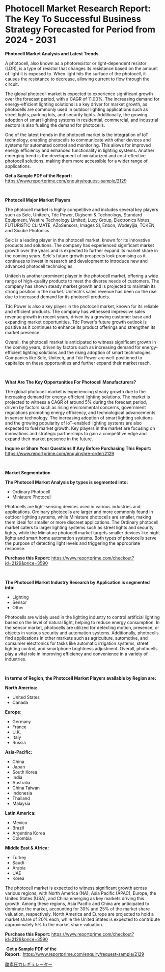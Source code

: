 <p><h1>Photocell Market Research Report: The Key To Successful Business Strategy Forecasted for Period from 2024 - 2031</h1></p><p><strong>Photocell Market Analysis and Latest Trends</strong></p>
<p><p>A photocell, also known as a photoresistor or light-dependent resistor (LDR), is a type of resistor that changes its resistance based on the amount of light it is exposed to. When light hits the surface of the photocell, it causes the resistance to decrease, allowing current to flow through the circuit.</p><p>The global photocell market is expected to experience significant growth over the forecast period, with a CAGR of 11.00%. The increasing demand for energy-efficient lighting solutions is a key driver for market growth, as photocells are commonly used in outdoor lighting applications such as street lights, parking lots, and security lights. Additionally, the growing adoption of smart lighting systems in residential, commercial, and industrial sectors is also fueling the demand for photocells.</p><p>One of the latest trends in the photocell market is the integration of IoT technology, enabling photocells to communicate with other devices and systems for automated control and monitoring. This allows for improved energy efficiency and enhanced functionality in lighting systems. Another emerging trend is the development of miniaturized and cost-effective photocell solutions, making them more accessible for a wider range of applications.</p></p>
<p><strong>Get a Sample PDF of the Report:&nbsp;</strong> <a href="https://www.reportprime.com/enquiry/request-sample/2129">https://www.reportprime.com/enquiry/request-sample/2129</a></p>
<p>&nbsp;</p>
<p><strong>Photocell Major Market Players</strong></p>
<p><p>The photocell market is highly competitive and includes several key players such as Selc, Unitech, Tdc Power, Digisemi & Technology, Standard Equipment, Westire Technology Limited, Lucy Group, Electronics Notes, FUTURISTIC CLIMATE, AZoSensors, Images SI, Enbon, Wodeyijia, TOKEN, and Sicube Photonics. </p><p>Selc is a leading player in the photocell market, known for its innovative products and solutions. The company has experienced significant market growth over the years and is expected to further expand its market share in the coming years. Selc's future growth prospects look promising as it continues to invest in research and development to introduce new and advanced photocell technologies.</p><p>Unitech is another prominent player in the photocell market, offering a wide range of high-quality products to meet the diverse needs of customers. The company has shown steady market growth and is projected to maintain its strong position in the market. Unitech's sales revenue has been on the rise due to increased demand for its photocell products.</p><p>Tdc Power is also a key player in the photocell market, known for its reliable and efficient products. The company has witnessed impressive sales revenue growth in recent years, driven by a growing customer base and expanding market opportunities. Tdc Power's future growth outlook is positive as it continues to enhance its product offerings and strengthen its market presence.</p><p>Overall, the photocell market is anticipated to witness significant growth in the coming years, driven by factors such as increasing demand for energy-efficient lighting solutions and the rising adoption of smart technologies. Companies like Selc, Unitech, and Tdc Power are well-positioned to capitalize on these opportunities and further expand their market reach.</p></p>
<p>&nbsp;</p>
<p><strong>What Are The Key Opportunities For Photocell Manufacturers?</strong></p>
<p><p>The global photocell market is experiencing steady growth due to the increasing demand for energy-efficient lighting solutions. The market is projected to witness a CAGR of around 5% during the forecast period, driven by factors such as rising environmental concerns, government regulations promoting energy efficiency, and technological advancements in sensor technology. The increasing adoption of smart lighting solutions and the growing popularity of IoT-enabled lighting systems are also expected to fuel market growth. Key players in the market are focusing on innovations and strategic partnerships to gain a competitive edge and expand their market presence in the future.</p></p>
<p><strong>Inquire or Share Your Questions If Any Before Purchasing This Report:</strong> <a href="https://www.reportprime.com/enquiry/pre-order/2129">https://www.reportprime.com/enquiry/pre-order/2129</a></p>
<p>&nbsp;</p>
<p><strong>Market Segmentation</strong></p>
<p><strong>The Photocell Market Analysis by types is segmented into:</strong></p>
<p><ul><li>Ordinary Photocell</li><li>Miniature Photocell</li></ul></p>
<p><p>Photocells are light-sensing devices used in various industries and applications. Ordinary photocells are larger and more commonly found in outdoor lighting systems, while Miniature photocells are smaller, making them ideal for smaller or more discreet applications. The Ordinary photocell market caters to larger lighting systems such as street lights and security lights, while the Miniature photocell market targets smaller devices like night lights and smart home automation systems. Both types of photocells serve the purpose of detecting light levels and triggering the appropriate response.</p></p>
<p><strong>Purchase this Report:&nbsp;</strong><a href="https://www.reportprime.com/checkout?id=2129&price=3590">https://www.reportprime.com/checkout?id=2129&price=3590</a></p>
<p>&nbsp;</p>
<p><strong>The Photocell Market Industry Research by Application is segmented into:</strong></p>
<p><ul><li>Lighting</li><li>Sensor</li><li>Other</li></ul></p>
<p><p>Photocells are widely used in the lighting industry to control artificial lighting based on the level of natural light, helping to reduce energy consumption. In the sensor market, photocells are utilized for detecting motion, presence, or objects in various security and automation systems. Additionally, photocells find applications in other markets such as agriculture, automotive, and consumer electronics for tasks like automatic irrigation systems, street lighting control, and smartphone brightness adjustment. Overall, photocells play a vital role in improving efficiency and convenience in a variety of industries.</p></p>
<p>&nbsp;</p>
<p><strong>In terms of Region, the Photocell Market Players available by Region are:</strong></p>
<p>
    <p> <strong> North America: </strong>
        <ul>
            <li>United States</li>
            <li>Canada</li>
        </ul>
        </p> 
    <p> <strong> Europe: </strong>
        <ul>
            <li>Germany</li>
            <li>France</li>
            <li>U.K.</li>
            <li>Italy</li>
            <li>Russia</li>
        </ul>
        </p> 
    <p> <strong> Asia-Pacific: </strong>
        <ul>
            <li>China</li>
            <li>Japan</li>
            <li>South Korea</li>
            <li>India</li>
            <li>Australia</li>
            <li>China Taiwan</li>
            <li>Indonesia</li>
            <li>Thailand</li>
            <li>Malaysia</li>
        </ul>
        </p> 
    <p> <strong> Latin America: </strong>
        <ul>
            <li>Mexico</li>
            <li>Brazil</li>
            <li>Argentina Korea</li>
            <li>Colombia</li>
        </ul>
        </p> 
    <p> <strong> Middle East & Africa: </strong>
        <ul>
            <li>Turkey</li>
            <li>Saudi</li>
            <li>Arabia</li>
            <li>UAE</li>
            <li>Korea</li>
        </ul>
    </p>
    </p>
<p><p>The photocell market is expected to witness significant growth across various regions, with North America (NA), Asia Pacific (APAC), Europe, the United States (USA), and China emerging as key markets driving this growth. Among these regions, Asia Pacific and China are anticipated to dominate the market, accounting for 30% and 25% of the market share valuation, respectively. North America and Europe are projected to hold a market share of 20% each, while the United States is expected to contribute approximately 5% to the market share valuation.</p></p>
<p><strong>Purchase this Report: </strong><a href="https://www.reportprime.com/checkout?id=2129&price=3590">https://www.reportprime.com/checkout?id=2129&price=3590</a></p>
<p>&nbsp;<strong>Get a Sample PDF of the Report:&nbsp;&nbsp;</strong><a href="https://www.reportprime.com/enquiry/request-sample/2129">https://www.reportprime.com/enquiry/request-sample/2129</a></p>
<p><strong></strong></p>
<p><p><a href="https://github.com/mohamedbakry57/Market-Research-Report-List-3/blob/main/479007211235.md">酸素圧力レギュレーター</a></p></p>